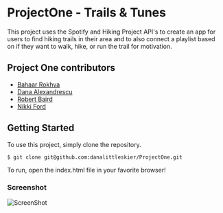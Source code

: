# ProjectOne - Trails & Tunes

This project uses the Spotify and Hiking Project API's to create an app for users to find hiking trails in their area and to also connect a playlist based on if they want to walk, hike, or run the trail for motivation. 

## Project One contributors

- [Bahaar Rokhva](https://github.com/rokhva)
- [Dana Alexandrescu](https://github.com/danalittleskier)
- [Robert Baird](https://github.com/rbaird2001)
- [Nikki Ford](https://github.com/NikkiFord)

## Getting Started

To use this project, simply clone the repository.

``` 
$ git clone git@github.com:danalittleskier/ProjectOne.git
```

To run, open the index.html file in your favorite browser!

### Screenshot

![ScreenShot](https://raw.github.com/danalittleskier/ProjectOne/master/assets/images/Trails&TunesScreenshot.png)